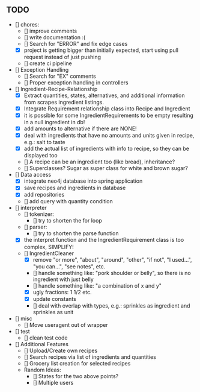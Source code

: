 ## TODO
- [] chores:
    - [] improve comments
    - [] write documentation :(
    - [] Search for "ERROR" and fix edge cases
    - [x] project is getting bigger than initially expected, start using pull request instead of just pushing
    - [] create ci pipeline
- [] Exception Handling
    - [] Search for "EX" comments
    - [] Proper exception handling in controllers
- [] Ingredient-Recipe-Relationship
    - [x] Extract quantities, states, alternatives, and additional information from scrapes ingredient listings.
    - [x] Integrate Requirement relationship class into Recipe and Ingredient
    - [x] it is possible for some IngredientRequirements to be empty resulting in a null ingredient in db!
    - [x] add amounts to alternative if there are NONE!
    - [x] deal with ingredients that have no amounts and units given in recipe, e.g.: salt to taste
    - [x] add the actual list of ingredients with info to recipe, so they can be displayed too
    - [] A recipe can be an ingredient too (like bread), inheritance?
    - [] Superclasses? Sugar as super class for white and brown sugar?
- [] Data access
    - [x] integrate neo4j database into spring application
    - [x] save recipes and ingredients in database
    - [x] add repositories
    - [] add query with quantity condition
- [] interpreter
    - [] tokenizer:
      - [] try to shorten the for loop
    - [] parser:
      - [] try to shorten the parse function
    - [x] the interpret function and the IngredientRequirement class is too complex, SIMPLIFY!
    - [] IngredientCleaner
      - [x] remove "or more", "about", "around", "other", "if not", "I used...", "you can...", "see notes", etc.
      - [] handle something like: "pork shoulder or belly", so there is no ingredient with just belly
      - [] handle something like: "a combination of x and y"
      - [x] ugly fractions: 1 1/2 etc.
      - [x] update constants
      - [] deal with overlap with types, e.g.: sprinkles as ingredient and sprinkles as unit
- [] misc
  - [] Move useragent out of wrapper 
- [] test
  - [] clean test code
- [] Additional Features
    - [] Upload/Create own recipes
    - [] Search recipes via list of ingredients and quantities
    - [] Grocery list creation for selected recipes
    - Random Ideas:
      - [] States for the two above points?
      - [] Multiple users
